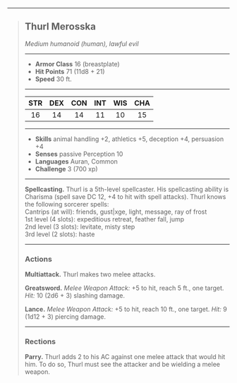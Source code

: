 ***
> ## Thurl Merosska
> *Medium humanoid (human), lawful evil*
> 
> ***
> 
> - **Armor Class** 16 (breastplate)
> - **Hit Points** 71 (11d8 + 21)
> - **Speed** 30 ft.
> 
> ***
> 
> |STR|DEX|CON|INT|WIS|CHA|
> |:---:|:---:|:---:|:---:|:---:|:---:|
> |16|14|14|11|10|15|
> 
> ***
> 
> - **Skills** animal handling +2, athletics +5, deception +4, persuasion +4
> - **Senses** passive Perception 10
> - **Languages** Auran, Common
> - **Challenge** 3 (700 xp)
> 
> ***
> 
> **Spellcasting.** Thurl is a 5th-level spellcaster. His spellcasting ability is Charisma (spell save DC 12, +4 to hit with spell attacks). Thurl knows the following sorcerer spells:  
> Cantrips (at will): friends, gust|xge, light, message, ray of frost  
> 1st level (4 slots): expeditious retreat, feather fall, jump  
> 2nd level (3 slots): levitate, misty step  
> 3rd level (2 slots): haste
> 
> ***
> 
> ### Actions
> **Multiattack.** Thurl makes two melee attacks.
> 
> **Greatsword.** *Melee Weapon Attack:* +5 to hit, reach 5 ft., one target. *Hit:* 10 (2d6 + 3) slashing damage.
> 
> **Lance.** *Melee Weapon Attack:* +5 to hit, reach 10 ft., one target. *Hit:* 9 (1d12 + 3) piercing damage.
> 
> ***
> 
> ### Rections
> **Parry.** Thurl adds 2 to his AC against one melee attack that would hit him. To do so, Thurl must see the attacker and be wielding a melee weapon.